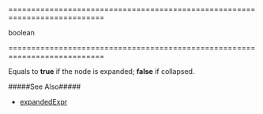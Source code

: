 <!--**
/*-------------------------------------------
    Auto-generated file. Do not modify.
-------------------------------------------

**-->
===========================================================================
<!--type-->boolean<!--/type-->
===========================================================================

<!--shortDescription-->
Equals to **true** if the node is expanded; **false** if collapsed.
<!--/shortDescription-->

<!--fullDescription-->
#####See Also#####
- [expandedExpr](/Documentation/ApiReference/UI_Widgets/dxTreeView/Configuration/#expandedExpr)
<!--/fullDescription-->